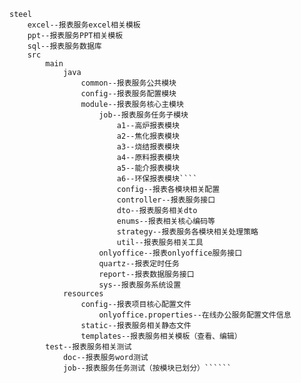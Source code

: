 ﻿`````
steel
    excel--报表服务excel相关模板
    ppt--报表服务PPT相关模板
    sql--报表服务数据库
    src
        main
            java
                common--报表服务公共模块
                config--报表服务配置模块
                module--报表服务核心主模块
                    job--报表服务任务子模块
                        a1--高炉报表模块
                        a2--焦化报表模块
                        a3--烧结报表模块
                        a4--原料报表模块
                        a5--能介报表模块
                        a6--环保报表模块````
                        config--报表各模块相关配置
                        controller--报表服务接口
                        dto--报表服务相关dto
                        enums--报表相关核心编码等
                        strategy--报表服务各模块相关处理策略
                        util--报表服务相关工具
                    onlyoffice--报表onlyoffice服务接口
                    quartz--报表定时任务
                    report--报表数据服务接口
                    sys--报表服务系统设置
            resources
                config--报表项目核心配置文件
                    onlyoffice.properties--在线办公服务配置文件信息
                static--报表服务相关静态文件
                templates--报表服务相关模板（查看、编辑）
        test--报表服务相关测试
            doc--报表服务word测试
            job--报表服务任务测试（按模块已划分）``````